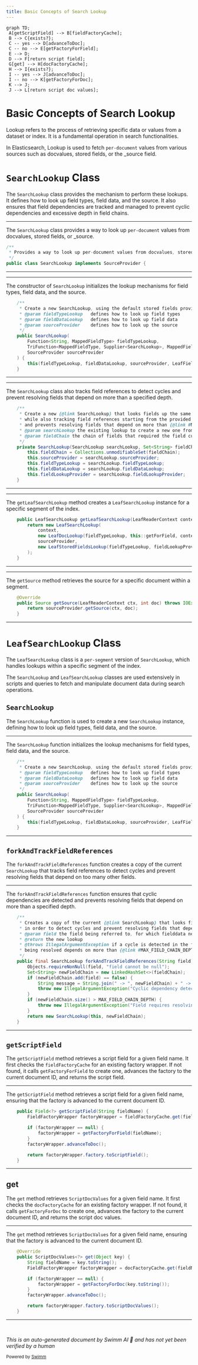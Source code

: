 ```yaml
---
title: Basic Concepts of Search Lookup
---
```

```mermaid
graph TD;
 A[getScriptField] --> B[fieldFactoryCache];
 B --> C{exists?};
 C -- yes --> D[advanceToDoc];
 C -- no --> E[getFactoryForField];
 E --> D;
 D --> F[return script field];
 G[get] --> H[docFactoryCache];
 H --> I{exists?};
 I -- yes --> J[advanceToDoc];
 I -- no --> K[getFactoryForDoc];
 K --> J;
 J --> L[return script doc values];
```

# Basic Concepts of Search Lookup

Lookup refers to the process of retrieving specific data or values from a dataset or index. It is a fundamental operation in search functionalities.

In Elasticsearch, Lookup is used to fetch <SwmToken path="server/src/main/java/org/elasticsearch/search/lookup/SearchLookup.java" pos="25:15:17" line-data=" * Provides a way to look up per-document values from docvalues, stored fields or _source">`per-document`</SwmToken> values from various sources such as docvalues, stored fields, or the \_source field.

# <SwmToken path="server/src/main/java/org/elasticsearch/search/lookup/SearchLookup.java" pos="27:4:4" line-data="public class SearchLookup implements SourceProvider {">`SearchLookup`</SwmToken> Class

The <SwmToken path="server/src/main/java/org/elasticsearch/search/lookup/SearchLookup.java" pos="27:4:4" line-data="public class SearchLookup implements SourceProvider {">`SearchLookup`</SwmToken> class provides the mechanism to perform these lookups. It defines how to look up field types, field data, and the source. It also ensures that field dependencies are tracked and managed to prevent cyclic dependencies and excessive depth in field chains.

<SwmSnippet path="/server/src/main/java/org/elasticsearch/search/lookup/SearchLookup.java" line="24">

---

The <SwmToken path="server/src/main/java/org/elasticsearch/search/lookup/SearchLookup.java" pos="27:4:4" line-data="public class SearchLookup implements SourceProvider {">`SearchLookup`</SwmToken> class provides a way to look up <SwmToken path="server/src/main/java/org/elasticsearch/search/lookup/SearchLookup.java" pos="25:15:17" line-data=" * Provides a way to look up per-document values from docvalues, stored fields or _source">`per-document`</SwmToken> values from docvalues, stored fields, or \_source.

```java
/**
 * Provides a way to look up per-document values from docvalues, stored fields or _source
 */
public class SearchLookup implements SourceProvider {
```

---

</SwmSnippet>

<SwmSnippet path="/server/src/main/java/org/elasticsearch/search/lookup/SearchLookup.java" line="55">

---

The constructor of <SwmToken path="server/src/main/java/org/elasticsearch/search/lookup/SearchLookup.java" pos="56:9:9" line-data="     * Create a new SearchLookup, using the default stored fields provider">`SearchLookup`</SwmToken> initializes the lookup mechanisms for field types, field data, and the source.

```java
    /**
     * Create a new SearchLookup, using the default stored fields provider
     * @param fieldTypeLookup   defines how to look up field types
     * @param fieldDataLookup   defines how to look up field data
     * @param sourceProvider    defines how to look up the source
     */
    public SearchLookup(
        Function<String, MappedFieldType> fieldTypeLookup,
        TriFunction<MappedFieldType, Supplier<SearchLookup>, MappedFieldType.FielddataOperation, IndexFieldData<?>> fieldDataLookup,
        SourceProvider sourceProvider
    ) {
        this(fieldTypeLookup, fieldDataLookup, sourceProvider, LeafFieldLookupProvider.fromStoredFields());
    }
```

---

</SwmSnippet>

<SwmSnippet path="/server/src/main/java/org/elasticsearch/search/lookup/SearchLookup.java" line="89">

---

The <SwmToken path="server/src/main/java/org/elasticsearch/search/lookup/SearchLookup.java" pos="90:13:13" line-data="     * Create a new {@link SearchLookup} that looks fields up the same as the one provided as argument,">`SearchLookup`</SwmToken> class also tracks field references to detect cycles and prevent resolving fields that depend on more than a specified depth.

```java
    /**
     * Create a new {@link SearchLookup} that looks fields up the same as the one provided as argument,
     * while also tracking field references starting from the provided field name. It detects cycles
     * and prevents resolving fields that depend on more than {@link #MAX_FIELD_CHAIN_DEPTH} fields.
     * @param searchLookup the existing lookup to create a new one from
     * @param fieldChain the chain of fields that required the field currently being loaded
     */
    private SearchLookup(SearchLookup searchLookup, Set<String> fieldChain) {
        this.fieldChain = Collections.unmodifiableSet(fieldChain);
        this.sourceProvider = searchLookup.sourceProvider;
        this.fieldTypeLookup = searchLookup.fieldTypeLookup;
        this.fieldDataLookup = searchLookup.fieldDataLookup;
        this.fieldLookupProvider = searchLookup.fieldLookupProvider;
    }
```

---

</SwmSnippet>

<SwmSnippet path="/server/src/main/java/org/elasticsearch/search/lookup/SearchLookup.java" line="125">

---

The <SwmToken path="server/src/main/java/org/elasticsearch/search/lookup/SearchLookup.java" pos="125:5:5" line-data="    public LeafSearchLookup getLeafSearchLookup(LeafReaderContext context) {">`getLeafSearchLookup`</SwmToken> method creates a <SwmToken path="server/src/main/java/org/elasticsearch/search/lookup/SearchLookup.java" pos="125:3:3" line-data="    public LeafSearchLookup getLeafSearchLookup(LeafReaderContext context) {">`LeafSearchLookup`</SwmToken> instance for a specific segment of the index.

```java
    public LeafSearchLookup getLeafSearchLookup(LeafReaderContext context) {
        return new LeafSearchLookup(
            context,
            new LeafDocLookup(fieldTypeLookup, this::getForField, context),
            sourceProvider,
            new LeafStoredFieldsLookup(fieldTypeLookup, fieldLookupProvider.apply(context))
        );
    }
```

---

</SwmSnippet>

<SwmSnippet path="/server/src/main/java/org/elasticsearch/search/lookup/SearchLookup.java" line="142">

---

The <SwmToken path="server/src/main/java/org/elasticsearch/search/lookup/SearchLookup.java" pos="143:5:5" line-data="    public Source getSource(LeafReaderContext ctx, int doc) throws IOException {">`getSource`</SwmToken> method retrieves the source for a specific document within a segment.

```java
    @Override
    public Source getSource(LeafReaderContext ctx, int doc) throws IOException {
        return sourceProvider.getSource(ctx, doc);
    }
```

---

</SwmSnippet>

# <SwmToken path="server/src/main/java/org/elasticsearch/search/lookup/SearchLookup.java" pos="125:3:3" line-data="    public LeafSearchLookup getLeafSearchLookup(LeafReaderContext context) {">`LeafSearchLookup`</SwmToken> Class

The <SwmToken path="server/src/main/java/org/elasticsearch/search/lookup/SearchLookup.java" pos="125:3:3" line-data="    public LeafSearchLookup getLeafSearchLookup(LeafReaderContext context) {">`LeafSearchLookup`</SwmToken> class is a <SwmToken path="server/src/main/java/org/elasticsearch/search/lookup/LeafDocLookup.java" pos="75:1:3" line-data="                     per-segment computation as opposed to per-document computation">`per-segment`</SwmToken> version of <SwmToken path="server/src/main/java/org/elasticsearch/search/lookup/SearchLookup.java" pos="27:4:4" line-data="public class SearchLookup implements SourceProvider {">`SearchLookup`</SwmToken>, which handles lookups within a specific segment of the index.

The <SwmToken path="server/src/main/java/org/elasticsearch/search/lookup/SearchLookup.java" pos="27:4:4" line-data="public class SearchLookup implements SourceProvider {">`SearchLookup`</SwmToken> and <SwmToken path="server/src/main/java/org/elasticsearch/search/lookup/SearchLookup.java" pos="125:3:3" line-data="    public LeafSearchLookup getLeafSearchLookup(LeafReaderContext context) {">`LeafSearchLookup`</SwmToken> classes are used extensively in scripts and queries to fetch and manipulate document data during search operations.

## <SwmToken path="server/src/main/java/org/elasticsearch/search/lookup/SearchLookup.java" pos="27:4:4" line-data="public class SearchLookup implements SourceProvider {">`SearchLookup`</SwmToken>

The <SwmToken path="server/src/main/java/org/elasticsearch/search/lookup/SearchLookup.java" pos="27:4:4" line-data="public class SearchLookup implements SourceProvider {">`SearchLookup`</SwmToken> function is used to create a new <SwmToken path="server/src/main/java/org/elasticsearch/search/lookup/SearchLookup.java" pos="27:4:4" line-data="public class SearchLookup implements SourceProvider {">`SearchLookup`</SwmToken> instance, defining how to look up field types, field data, and the source.

<SwmSnippet path="/server/src/main/java/org/elasticsearch/search/lookup/SearchLookup.java" line="55">

---

The <SwmToken path="server/src/main/java/org/elasticsearch/search/lookup/SearchLookup.java" pos="56:9:9" line-data="     * Create a new SearchLookup, using the default stored fields provider">`SearchLookup`</SwmToken> function initializes the lookup mechanisms for field types, field data, and the source.

```java
    /**
     * Create a new SearchLookup, using the default stored fields provider
     * @param fieldTypeLookup   defines how to look up field types
     * @param fieldDataLookup   defines how to look up field data
     * @param sourceProvider    defines how to look up the source
     */
    public SearchLookup(
        Function<String, MappedFieldType> fieldTypeLookup,
        TriFunction<MappedFieldType, Supplier<SearchLookup>, MappedFieldType.FielddataOperation, IndexFieldData<?>> fieldDataLookup,
        SourceProvider sourceProvider
    ) {
        this(fieldTypeLookup, fieldDataLookup, sourceProvider, LeafFieldLookupProvider.fromStoredFields());
    }
```

---

</SwmSnippet>

## <SwmToken path="server/src/main/java/org/elasticsearch/search/lookup/SearchLookup.java" pos="112:7:7" line-data="    public final SearchLookup forkAndTrackFieldReferences(String field) {">`forkAndTrackFieldReferences`</SwmToken>

The <SwmToken path="server/src/main/java/org/elasticsearch/search/lookup/SearchLookup.java" pos="112:7:7" line-data="    public final SearchLookup forkAndTrackFieldReferences(String field) {">`forkAndTrackFieldReferences`</SwmToken> function creates a copy of the current <SwmToken path="server/src/main/java/org/elasticsearch/search/lookup/SearchLookup.java" pos="27:4:4" line-data="public class SearchLookup implements SourceProvider {">`SearchLookup`</SwmToken> that tracks field references to detect cycles and prevent resolving fields that depend on too many other fields.

<SwmSnippet path="/server/src/main/java/org/elasticsearch/search/lookup/SearchLookup.java" line="104">

---

The <SwmToken path="server/src/main/java/org/elasticsearch/search/lookup/SearchLookup.java" pos="112:7:7" line-data="    public final SearchLookup forkAndTrackFieldReferences(String field) {">`forkAndTrackFieldReferences`</SwmToken> function ensures that cyclic dependencies are detected and prevents resolving fields that depend on more than a specified depth.

```java
    /**
     * Creates a copy of the current {@link SearchLookup} that looks fields up in the same way, but also tracks field references
     * in order to detect cycles and prevent resolving fields that depend on more than {@link #MAX_FIELD_CHAIN_DEPTH} other fields.
     * @param field the field being referred to, for which fielddata needs to be loaded
     * @return the new lookup
     * @throws IllegalArgumentException if a cycle is detected in the fields required to build doc values, or if the field
     * being resolved depends on more than {@link #MAX_FIELD_CHAIN_DEPTH}
     */
    public final SearchLookup forkAndTrackFieldReferences(String field) {
        Objects.requireNonNull(field, "field cannot be null");
        Set<String> newFieldChain = new LinkedHashSet<>(fieldChain);
        if (newFieldChain.add(field) == false) {
            String message = String.join(" -> ", newFieldChain) + " -> " + field;
            throw new IllegalArgumentException("Cyclic dependency detected while resolving runtime fields: " + message);
        }
        if (newFieldChain.size() > MAX_FIELD_CHAIN_DEPTH) {
            throw new IllegalArgumentException("Field requires resolving too many dependent fields: " + String.join(" -> ", newFieldChain));
        }
        return new SearchLookup(this, newFieldChain);
    }
```

---

</SwmSnippet>

## <SwmToken path="server/src/main/java/org/elasticsearch/search/lookup/LeafDocLookup.java" pos="129:6:6" line-data="    public Field&lt;?&gt; getScriptField(String fieldName) {">`getScriptField`</SwmToken>

The <SwmToken path="server/src/main/java/org/elasticsearch/search/lookup/LeafDocLookup.java" pos="129:6:6" line-data="    public Field&lt;?&gt; getScriptField(String fieldName) {">`getScriptField`</SwmToken> method retrieves a script field for a given field name. It first checks the <SwmToken path="server/src/main/java/org/elasticsearch/search/lookup/LeafDocLookup.java" pos="130:7:7" line-data="        FieldFactoryWrapper factoryWrapper = fieldFactoryCache.get(fieldName);">`fieldFactoryCache`</SwmToken> for an existing factory wrapper. If not found, it calls <SwmToken path="server/src/main/java/org/elasticsearch/search/lookup/LeafDocLookup.java" pos="133:5:5" line-data="            factoryWrapper = getFactoryForField(fieldName);">`getFactoryForField`</SwmToken> to create one, advances the factory to the current document ID, and returns the script field.

<SwmSnippet path="/server/src/main/java/org/elasticsearch/search/lookup/LeafDocLookup.java" line="129">

---

The <SwmToken path="server/src/main/java/org/elasticsearch/search/lookup/LeafDocLookup.java" pos="129:6:6" line-data="    public Field&lt;?&gt; getScriptField(String fieldName) {">`getScriptField`</SwmToken> method retrieves a script field for a given field name, ensuring that the factory is advanced to the current document ID.

```java
    public Field<?> getScriptField(String fieldName) {
        FieldFactoryWrapper factoryWrapper = fieldFactoryCache.get(fieldName);

        if (factoryWrapper == null) {
            factoryWrapper = getFactoryForField(fieldName);
        }
        factoryWrapper.advanceToDoc();

        return factoryWrapper.factory.toScriptField();
    }
```

---

</SwmSnippet>

## get

The <SwmToken path="server/src/main/java/org/elasticsearch/search/lookup/LeafDocLookup.java" pos="130:9:9" line-data="        FieldFactoryWrapper factoryWrapper = fieldFactoryCache.get(fieldName);">`get`</SwmToken> method retrieves <SwmToken path="server/src/main/java/org/elasticsearch/search/lookup/LeafDocLookup.java" pos="180:3:3" line-data="    public ScriptDocValues&lt;?&gt; get(Object key) {">`ScriptDocValues`</SwmToken> for a given field name. It first checks the <SwmToken path="server/src/main/java/org/elasticsearch/search/lookup/LeafDocLookup.java" pos="182:7:7" line-data="        FieldFactoryWrapper factoryWrapper = docFactoryCache.get(fieldName);">`docFactoryCache`</SwmToken> for an existing factory wrapper. If not found, it calls <SwmToken path="server/src/main/java/org/elasticsearch/search/lookup/LeafDocLookup.java" pos="185:5:5" line-data="            factoryWrapper = getFactoryForDoc(key.toString());">`getFactoryForDoc`</SwmToken> to create one, advances the factory to the current document ID, and returns the script doc values.

<SwmSnippet path="/server/src/main/java/org/elasticsearch/search/lookup/LeafDocLookup.java" line="179">

---

The <SwmToken path="server/src/main/java/org/elasticsearch/search/lookup/LeafDocLookup.java" pos="180:6:6" line-data="    public ScriptDocValues&lt;?&gt; get(Object key) {">`get`</SwmToken> method retrieves <SwmToken path="server/src/main/java/org/elasticsearch/search/lookup/LeafDocLookup.java" pos="180:3:3" line-data="    public ScriptDocValues&lt;?&gt; get(Object key) {">`ScriptDocValues`</SwmToken> for a given field name, ensuring that the factory is advanced to the current document ID.

```java
    @Override
    public ScriptDocValues<?> get(Object key) {
        String fieldName = key.toString();
        FieldFactoryWrapper factoryWrapper = docFactoryCache.get(fieldName);

        if (factoryWrapper == null) {
            factoryWrapper = getFactoryForDoc(key.toString());
        }
        factoryWrapper.advanceToDoc();

        return factoryWrapper.factory.toScriptDocValues();
    }
```

---

</SwmSnippet>

&nbsp;

*This is an auto-generated document by Swimm AI 🌊 and has not yet been verified by a human*

<SwmMeta version="3.0.0" repo-id="Z2l0aHViJTNBJTNBZWxhc3RpY3NlYXJjaCUzQSUzQVN3aW1tLURlbW8=" repo-name="elasticsearch" doc-type="overview"><sup>Powered by [Swimm](/)</sup></SwmMeta>
